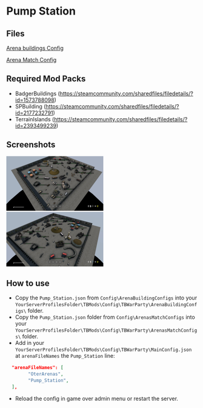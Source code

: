 # Pump Station

## Files

<a href="./ArenaBuildingConfig/Pump_Station.json" download>Arena buildings Config</a>

<a href="./ArenaMatchConfig/Pump_Station.json" download>Arena Match Config</a>

## Required Mod Packs
- BadgerBuildings (https://steamcommunity.com/sharedfiles/filedetails/?id=1573788098)
- SPBuilding (https://steamcommunity.com/sharedfiles/filedetails/?id=2177232791)
- TerrainIslands (https://steamcommunity.com/sharedfiles/filedetails/?id=2393499239)

## Screenshots

<img src="./images/Pump_Station_1.jpg" alt="Cherno" width="256"/>
<img src="./images/Pump_Station_2.jpg" alt="Cherno" width="256"/>

## How to use
- Copy the `Pump_Station.json` from `Config\ArenaBuildingConfigs` into your `YourServerProfilesFolder\TBMods\Config\TBWarParty\ArenaBuildingConfigs\` folder.
- Copy the `Pump_Station.json` folder from `Config\ArenasMatchConfigs` into your `YourServerProfilesFolder\TBMods\Config\TBWarParty\ArenasMatchConfigs\` folder.
- Add in your `YourServerProfilesFolder\TBMods\Config\TBWarParty\MainConfig.json` at `arenaFileNames` the `Pump_Station` line:
```json
  "arenaFileNames": [
        "OterArenas",
        "Pump_Station",
  ],
```
- Reload the config in game over admin menu or restart the server.